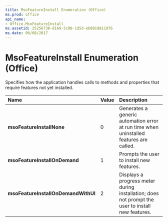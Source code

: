 ```yaml
---
title: MsoFeatureInstall Enumeration (Office)
ms.prod: office
api_name:
- Office.MsoFeatureInstall
ms.assetid: 25256738-d169-5c00-1d5d-eb8019811976
ms.date: 06/08/2017
---
```



# MsoFeatureInstall Enumeration (Office)

Specifies how the application handles calls to methods and properties that require features not yet installed.



|Name|Value|Description|
|:-----|:-----|:-----|
|**msoFeatureInstallNone**|0|Generates a generic automation error at run time when uninstalled features are called.|
|**msoFeatureInstallOnDemand**|1|Prompts the user to install new features.|
|**msoFeatureInstallOnDemandWithUI**|2|Displays a progress meter during installation; does not prompt the user to install new features.|

